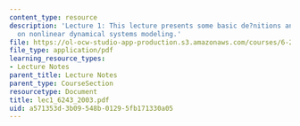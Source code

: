 ```yaml
---
content_type: resource
description: 'Lecture 1: This lecture presents some basic de?nitions and simple examples
  on nonlinear dynamical systems modeling.'
file: https://ol-ocw-studio-app-production.s3.amazonaws.com/courses/6-243j-dynamics-of-nonlinear-systems-fall-2003/a571353d3b09548b01295fb171330a05_lec1_6243_2003.pdf
file_type: application/pdf
learning_resource_types:
- Lecture Notes
parent_title: Lecture Notes
parent_type: CourseSection
resourcetype: Document
title: lec1_6243_2003.pdf
uid: a571353d-3b09-548b-0129-5fb171330a05
---
```

